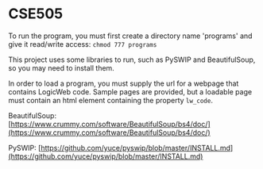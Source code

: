 # CSE505

To run the program, you must first create a directory name 'programs' and give it read/write access: ```chmod 777 programs```

This project uses some libraries to run, such as PySWIP and BeautifulSoup, so you may need to install them.

In order to load a program, you must supply the url for a webpage that contains LogicWeb code. Sample pages are provided, but a loadable page must contain an html element containing the property ```lw_code```.

BeautifulSoup: [https://www.crummy.com/software/BeautifulSoup/bs4/doc/](https://www.crummy.com/software/BeautifulSoup/bs4/doc/)

PySWIP: [https://github.com/yuce/pyswip/blob/master/INSTALL.md](https://github.com/yuce/pyswip/blob/master/INSTALL.md)
